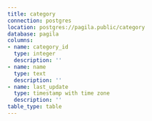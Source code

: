```yaml
---
title: category
connection: postgres
location: postgres://pagila.public/category
database: pagila
columns:
- name: category_id
  type: integer
  description: ''
- name: name
  type: text
  description: ''
- name: last_update
  type: timestamp with time zone
  description: ''
table_type: table
---
```


